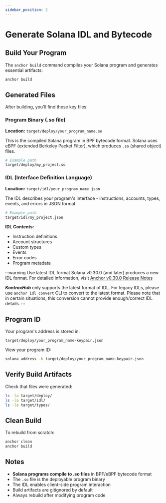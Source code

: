 ```yaml
---
sidebar_position: 2
---
```


# Generate Solana IDL and Bytecode

## Build Your Program

The `anchor build` command compiles your Solana program and generates essential artifacts:

```bash
anchor build
```

## Generated Files

After building, you'll find these key files:

### Program Binary (.so file)

**Location:** `target/deploy/your_program_name.so`

This is the compiled Solana program in BPF bytecode format. Solana uses eBPF (extended Berkeley Packet Filter), which produces `.so` (shared object) files.

```bash
# Example path
target/deploy/my_project.so
```

### IDL (Interface Definition Language)

**Location:** `target/idl/your_program_name.json`

The IDL describes your program's interface - instructions, accounts, types, events, and errors in JSON format.

```bash
# Example path
target/idl/my_project.json
```

**IDL Contents:**

- Instruction definitions
- Account structures
- Custom types
- Events
- Error codes
- Program metadata

:::warning Use latest IDL format
Solana v0.30.0 (and later) produces a new IDL format. For detailed information, visit [Anchor v0.30.0 Release Notes](https://github.com/acheroncrypto/anchor/blob/v0.30.0/docs/src/pages/release-notes/0.30.0.md)

**_KontraxHub_** only supports the latest format of IDL. For legacy IDLs, please use `anchor idl convert` CLI to convert to the latest format. Please note that in certain situations, this conversion cannot provide enough/correct IDL details.
:::

## Program ID

Your program's address is stored in:

```
target/deploy/your_program_name-keypair.json
```

View your program ID:

```bash
solana address -k target/deploy/your_program_name-keypair.json
```

## Verify Build Artifacts

Check that files were generated:

```bash
ls -la target/deploy/
ls -la target/idl/
ls -la target/types/
```

## Clean Build

To rebuild from scratch:

```bash
anchor clean
anchor build
```

## Notes

- **Solana programs compile to .so files** in BPF/eBPF bytecode format
- The `.so` file is the deployable program binary
- The IDL enables client-side program interaction
- Build artifacts are gitignored by default
- Always rebuild after modifying program code
